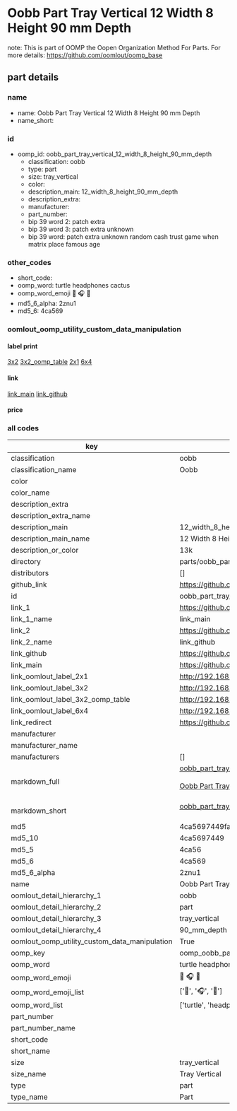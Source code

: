 # Oobb Part Tray Vertical 12 Width 8 Height 90 mm Depth  

note: This is part of OOMP the Oopen Organization Method For Parts. For more details: https://github.com/oomlout/oomp_base

##  part details
  







### name
* name: Oobb Part Tray Vertical 12 Width 8 Height 90 mm Depth
* name_short: 
### id
* oomp_id: oobb_part_tray_vertical_12_width_8_height_90_mm_depth
  * classification: oobb
  * type: part
  * size: tray_vertical
  * color: 
  * description_main: 12_width_8_height_90_mm_depth
  * description_extra: 
  * manufacturer: 
  * part_number: 
  * bip 39 word 2: patch extra
  * bip 39 word 3: patch extra unknown
  * bip 39 word: patch extra unknown random cash trust game when matrix place famous age

### other_codes
* short_code: 
* oomp_word: turtle headphones cactus
* oomp_word_emoji :turtle: :headphones: :cactus:
* md5_6_alpha: 2znu1
* md5_6: 4ca569






### oomlout_oomp_utility_custom_data_manipulation
#### label print
[3x2](http://192.168.1.245:1112/?label=oomp%202znu1)
[3x2_oomp_table](http://192.168.1.108:1112/?label=oomp%202znu1)
[2x1](http://192.168.1.242:1112/?label=oomp%202znu1)
[6x4](http://192.168.1.55:1112/?label=oomp%202znu1)    

#### link

[link_main](https://github.com/oomlout/oomlout_oomp_version_1_messy/tree/main/parts/oobb_part_tray_vertical_12_width_8_height_90_mm_depth) [link_github](https://github.com/oomlout/oomlout_oomp_version_1_messy/tree/main/parts/oobb_part_tray_vertical_12_width_8_height_90_mm_depth)                             

#### price







### all codes 
| key | value |  
| --- | --- |  
| classification | oobb |  
| classification_name | Oobb |  
| color |  |  
| color_name |  |  
| description_extra |  |  
| description_extra_name |  |  
| description_main | 12_width_8_height_90_mm_depth |  
| description_main_name | 12 Width 8 Height 90 mm Depth |  
| description_or_color | 13k |  
| directory | parts/oobb_part_tray_vertical_12_width_8_height_90_mm_depth |  
| distributors | [] |  
| github_link | https://github.com/oomlout/oomlout_oomp_part_src/tree/main/parts/oobb_part_tray_vertical_12_width_8_height_90_mm_depth |  
| id | oobb_part_tray_vertical_12_width_8_height_90_mm_depth |  
| link_1 | https://github.com/oomlout/oomlout_oomp_version_1_messy/tree/main/parts/oobb_part_tray_vertical_12_width_8_height_90_mm_depth |  
| link_1_name | link_main |  
| link_2 | https://github.com/oomlout/oomlout_oomp_version_1_messy/tree/main/parts/oobb_part_tray_vertical_12_width_8_height_90_mm_depth |  
| link_2_name | link_github |  
| link_github | https://github.com/oomlout/oomlout_oomp_version_1_messy/tree/main/parts/oobb_part_tray_vertical_12_width_8_height_90_mm_depth |  
| link_main | https://github.com/oomlout/oomlout_oomp_version_1_messy/tree/main/parts/oobb_part_tray_vertical_12_width_8_height_90_mm_depth |  
| link_oomlout_label_2x1 | http://192.168.1.242:1112/?label=oomp%202znu1 |  
| link_oomlout_label_3x2 | http://192.168.1.245:1112/?label=oomp%202znu1 |  
| link_oomlout_label_3x2_oomp_table | http://192.168.1.108:1112/?label=oomp%202znu1 |  
| link_oomlout_label_6x4 | http://192.168.1.55:1112/?label=oomp%202znu1 |  
| link_redirect | https://github.com/oomlout/oomlout_oomp_version_1_messy/tree/main/parts/oobb_part_tray_vertical_12_width_8_height_90_mm_depth |  
| manufacturer |  |  
| manufacturer_name |  |  
| manufacturers | [] |  
| markdown_full | [oobb_part_tray_vertical_12_width_8_height_90_mm_depth](none)<br>[](none)<br>[Oobb Part Tray Vertical 12 Width 8 Height 90 Mm Depth](none)<br><br> |  
| markdown_short | [oobb_part_tray_vertical_12_width_8_height_90_mm_depth](none)<br><br> |  
| md5 | 4ca5697449fa2be7a691ab1bdbd44506 |  
| md5_10 | 4ca5697449 |  
| md5_5 | 4ca56 |  
| md5_6 | 4ca569 |  
| md5_6_alpha | 2znu1 |  
| name | Oobb Part Tray Vertical 12 Width 8 Height 90 mm Depth |  
| oomlout_detail_hierarchy_1 | oobb |  
| oomlout_detail_hierarchy_2 | part |  
| oomlout_detail_hierarchy_3 | tray_vertical |  
| oomlout_detail_hierarchy_4 | 90_mm_depth |  
| oomlout_oomp_utility_custom_data_manipulation | True |  
| oomp_key | oomp_oobb_part_tray_vertical_12_width_8_height_90_mm_depth |  
| oomp_word | turtle headphones cactus |  
| oomp_word_emoji | :turtle: :headphones: :cactus: |  
| oomp_word_emoji_list | [':turtle:', ':headphones:', ':cactus:'] |  
| oomp_word_list | ['turtle', 'headphones', 'cactus'] |  
| part_number |  |  
| part_number_name |  |  
| short_code |  |  
| short_name |  |  
| size | tray_vertical |  
| size_name | Tray Vertical |  
| type | part |  
| type_name | Part |  
